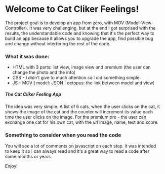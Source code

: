 # Welcome to Cat Cliker Feelings!

The project goal is to develop an app from zero, with MOV (Model-View-Controller).
It was very challenging, but at the end I got surprised with the results,  the understandable code and knowing that it's the perfect way to build an app because it allows you to  upgrade the app, find possible bug and change without interfering the  rest of the code.

### What it was done:
* HTML with 3 parts: list view, image view and premium (the user can change the photo and the info)
* CSS - I didn't give to much attention so I did something simple
* JS - MOV ( model: JSON | octopus: the link between model and view)

##### The Cat Cliker Feeling App
The idea was very simple. A list of 6 cats, when the user clicks on the cat, it shows the image of the cat and the counter will increment its value each time the user clicks on the image.
For the  premium pro - the user can exchange one cat for his own cat, with the url image, name, text and score.

### Something to consider when you read the code
You will see a lot of comments on javascript on each step. It was intended to keep it so I can always read and it's a great way to read a code after some months or years.

Enjoy!
